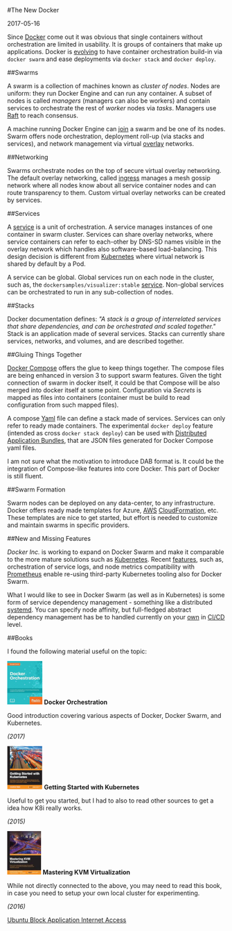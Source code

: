 #The New Docker

2017-05-16

Since [Docker](https://www.docker.com/) come out it was obvious that single containers without orchestration are limited in usability. It is groups of containers that make up applications. Docker is [evolving](https://docs.docker.com/get-started/) to have container orchestration build-in via `docker swarm` and ease deployments via `docker stack` and `docker deploy`.

##Swarms

A swarm is a collection of machines known as *cluster of nodes*. Nodes are uniform: they run Docker Engine and can run any container. A subset of nodes is called *managers* (managers can also be workers) and contain services to orchestrate the rest of *worker* nodes via *tasks*. Managers use <a href="https://en.wikipedia.org/wiki/Raft_(computer_science)">Raft</a> to reach consensus. 

A machine running Docker Engine can [join](https://docs.docker.com/engine/swarm/manage-nodes/) a swarm and be one of its nodes. Swarm offers node orchestration, deployment roll-up (via stacks and services), and network management via virtual [overlay](https://docs.docker.com/engine/swarm/networking/) networks.

##Networking

Swarms orchestrate nodes on the top of secure virtual overlay networking. The default overlay networking, called [ingress](https://docs.docker.com/engine/swarm/ingress/) manages a mesh gossip network where all nodes know about all service container nodes and can route transparency to them. Custom virtual overlay networks can be created by services.

##Services

A [service](https://docs.docker.com/engine/swarm/swarm-tutorial/deploy-service/) is a unit of orchestration. A service manages instances of one container in swarm cluster. Services can share overlay networks, where service containers can refer to each-other by DNS-SD names visible in the overlay network which handles also software-based load-balancing. This design decision is different from [Kubernetes](https://kubernetes.io/) where virtual network is shared by default by a Pod.

A service can be global. Global services run on each node in the cluster, such as, the `dockersamples/visualizer:stable` [service](https://github.com/dockersamples/docker-swarm-visualizer). Non-global services can be orchestrated to run in any sub-collection of nodes.

##Stacks

Docker documentation defines: *"A stack is a group of interrelated services that share dependencies, and can be orchestrated and scaled together."* Stack is an application made of several services. Stacks can currently share services, networks, and volumes, and are described together.

##Gluing Things Together

[Docker Compose](https://docs.docker.com/compose/overview/) offers the glue to keep things together. The compose files are being enhanced in version 3 to support swarm features. Given the tight connection of swarm in docker itself, it could be that Compose will be also merged into docker itself at some point. Configuration via *Secrets* is mapped as files into containers (container must be build to read configuration from such mapped files).

A compose [Yaml](https://en.wikipedia.org/wiki/YAML) file can define a stack made of services. Services can only refer to ready made containers. The experimental `docker deploy` feature (intended as cross `docker stack deploy`) can be used with [Distributed Application Bundles](https://blog.docker.com/2016/06/docker-app-bundle/), that are JSON files generated for Docker Compose yaml files. 

I am not sure what the motivation to introduce DAB format is. It could be the integration of Compose-like features into core Docker. This part of Docker is still fluent.

##Swarm Formation

Swarm nodes can be deployed on any data-center, to any infrastructure. Docker offers ready made templates for Azure, [AWS](https://stelligent.com/2017/02/21/docker-swarm-mode-on-aws/) [CloudFormation](https://console.aws.amazon.com/cloudformation/home), etc. These templates are nice to get started, but effort is needed to customize and maintain swarms in specific providers.

##New and Missing Features

*Docker Inc.* is working to expand on Docker Swarm and make it comparable to the more mature solutions such as [Kubernetes](https://kubernetes.io/). Recent [features](https://sreeninet.wordpress.com/2017/01/27/docker-1-13-experimental-features/), such as, orchestration of service logs, and node metrics compatibility with [Prometheus](https://prometheus.io/) enable re-using third-party Kubernetes tooling also for Docker Swarm.

What I would like to see in Docker Swarm (as well as in Kubernetes) is some form of service dependency management - something like a distributed [systemd](https://en.wikipedia.org/wiki/Systemd). You can specify node affinity, but full-fledged abstract dependency management has be to handled currently on your [own](https://www.docker.com/use-cases/cicd) in [CI/CD](https://en.wikipedia.org/wiki/CI/CD) level.

##Books

I found the following material useful on the topic:

[![@left@](blog/images/bco/db1.jpg)](https://www.packtpub.com/virtualization-and-cloud/docker-orchestration) **Docker Orchestration** 

Good introduction covering various aspects of Docker, Docker Swarm, and Kubernetes.

*(2017)*
<br clear="all">

[![@left@](blog/images/bco/db2.jpg)](https://www.packtpub.com/virtualization-and-cloud/getting-started-kubernetes)  **Getting Started with Kubernetes** 

Useful to get you started, but I had to also to read other sources to get a idea how K8i really works.

*(2015)*
<br clear="all">

[![@left@](blog/images/bco/db3.jpg)](https://www.packtpub.com/networking-and-servers/mastering-kvm-virtualization) **Mastering KVM Virtualization**

While not directly connected to the above, you may need to read this book, in case you need to setup your own local cluster for experimenting.

*(2016)*
<br clear="all">

<ins class='nfooter'><a rel='next' id='fnext' href='#blog/2017/2017-05-09-Ubuntu-Block-Application-Internet-Access.md'>Ubuntu Block Application Internet Access</a></ins>
